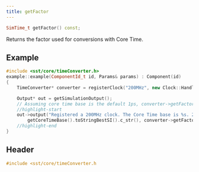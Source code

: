 ```yaml
---
title: getFactor
---
```


```cpp
SimTime_t getFactor() const;
```

Returns the factor used for conversions with Core Time.

## Example

<!--- SOURCE_CODE: None --->
```cpp
#include <sst/core/timeConverter.h>
example::example(ComponentId_t id, Params& params) : Component(id) 
{
    TimeConverter* converter = registerClock("200MHz", new Clock::Handler2<example, &example::clockHandler>(this));

    Output* out = getSimulationOutput();
    // Assuming core time base is the default 1ps, converter->getFactor() returns 5ns / 1ps = 5000
    //highlight-start
    out->output("Registered a 200MHz clock. The Core Time base is %s. 200MHz / %s is %" PRIu64 "\n.",
        getCoreTimeBase().toStringBestSI().c_str(), converter->getFactor());
    //highlight-end
}
```

## Header
```cpp
#include <sst/core/timeConverter.h
```
